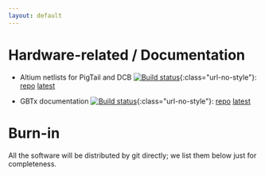 ```yaml
---
layout: default
---
```


# Hardware-related / Documentation
* Altium netlists for PigTail and DCB
[![Build status](https://travis-ci.com/ZishuoYang/UT-Backplane-mapping.svg?master)](https://travis-ci.com/ZishuoYang){:class="url-no-style"}:
[repo](https://github.com/ZishuoYang/UT-Backplane-mapping)
[latest](https://github.com/ZishuoYang/UT-Backplane-mapping/releases/latest)

* GBTx documentation
[![Build status](https://travis-ci.com/ypsun-umd/gbtx_communication_doc.svg?master)](https://travis-ci.com/ypsun-umd){:class="url-no-style"}:
[repo](https://github.com/ypsun-umd/gbtx_communication_doc)
[latest](https://github.com/ypsun-umd/gbtx_communication_doc/releases/latest)


# Burn-in
All the software will be distributed by git directly;
we list them below just for completeness.
